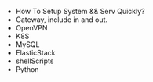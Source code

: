 - How To Setup System && Serv Quickly?
- Gateway, include in and out.
- OpenVPN
- K8S
- MySQL
- ElasticStack
- shellScripts
- Python